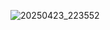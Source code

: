 ![20250423_223552](https://github.com/user-attachments/assets/25eb2243-93fa-4db1-9cdc-80c704345ad8)
